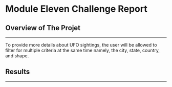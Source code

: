 # Module Eleven Challenge Report

## Overview of The Projet
---
To provide more details about UFO sightings, the user will be allowed to filter for multiple criteria at the same time namely, the city, state, country, and shape.

## Results
---
